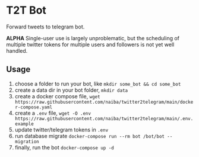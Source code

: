 # T2T Bot

Forward tweets to telegram bot.

**ALPHA** Single-user use is largely unproblematic, but the scheduling of multiple twitter tokens for multiple users and followers is not yet well handled.

## Usage

1. choose a folder to run your bot, like `mkdir some_bot && cd some_bot`
2. create a data dir in your bot folder, `mkdir data`
3. create a docker compose file, `wget https://raw.githubusercontent.com/naiba/twitter2telegram/main/docker-compose.yaml`
4. create a `.env` file, `wget -O .env https://raw.githubusercontent.com/naiba/twitter2telegram/main/.env.example`
5. update twitter/telegram tokens in `.env`
6. run database migrate `docker-compose run --rm bot /bot/bot --migration`
7. finally, run the bot `docker-compose up -d`
